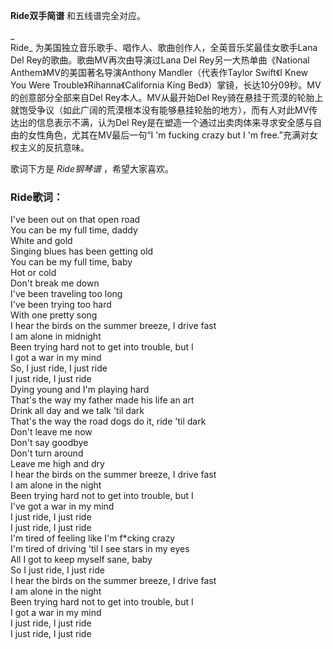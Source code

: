 

**Ride双手简谱** 和五线谱完全对应。

_  
Ride_ 为美国独立音乐歌手、唱作人、歌曲创作人，全英音乐奖最佳女歌手Lana Del Rey的歌曲。歌曲MV再次由导演过Lana Del
Rey另一大热单曲《National Anthem》MV的美国著名导演Anthony Mandler（代表作Taylor Swift《I Knew You
Were Trouble》Rihanna《California King Bed》）掌镜，长达10分09秒。MV的创意部分全部来自Del
Rey本人。MV从最开始Del
Rey骑在悬挂于荒漠的轮胎上就饱受争议（如此广阔的荒漠根本没有能够悬挂轮胎的地方），而有人对此MV传达出的信息表示不满，认为Del
Rey是在塑造一个通过出卖肉体来寻求安全感与自由的女性角色，尤其在MV最后一句“I 'm fucking crazy but I 'm
free.”充满对女权主义的反抗意味。

  
歌词下方是 _Ride钢琴谱_ ，希望大家喜欢。

### Ride歌词：

I've been out on that open road  
You can be my full time, daddy  
White and gold  
Singing blues has been getting old  
You can be my full time, baby  
Hot or cold  
Don't break me down  
I've been traveling too long  
I've been trying too hard  
With one pretty song  
I hear the birds on the summer breeze, I drive fast  
I am alone in midnight  
Been trying hard not to get into trouble, but I  
I got a war in my mind  
So, I just ride, I just ride  
I just ride, I just ride  
Dying young and I'm playing hard  
That's the way my father made his life an art  
Drink all day and we talk 'til dark  
That's the way the road dogs do it, ride 'til dark  
Don't leave me now  
Don't say goodbye  
Don't turn around  
Leave me high and dry  
I hear the birds on the summer breeze, I drive fast  
I am alone in the night  
Been trying hard not to get into trouble, but I  
I've got a war in my mind  
I just ride, I just ride  
I just ride, I just ride  
I'm tired of feeling like I'm f*cking crazy  
I'm tired of driving 'til I see stars in my eyes  
All I got to keep myself sane, baby  
So I just ride, I just ride  
I hear the birds on the summer breeze, I drive fast  
I am alone in the night  
Been trying hard not to get into trouble, but I  
I got a war in my mind  
I just ride, I just ride  
I just ride, I just ride

